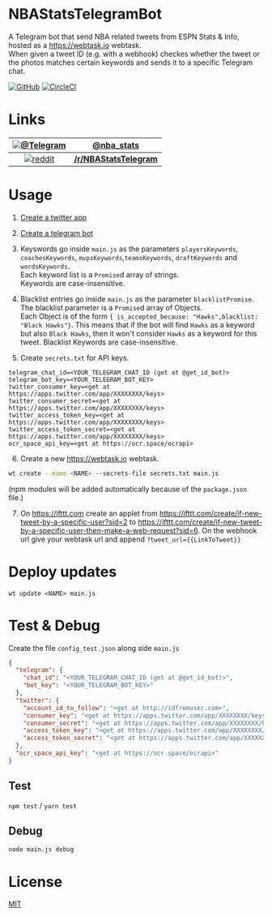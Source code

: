 # NBAStatsTelegramBot

A Telegram bot that send NBA related tweets from ESPN Stats & Info, hosted as a https://webtask.io webtask.  
When given a tweet ID (e.g. with a webhook) checkes whether the tweet or the photos matches certain keywords and sends it to a specific Telegram chat.

[![GitHub](https://github.com/assafmo/NBAStatsTelegramBot/workflows/Tests/badge.svg)](https://github.com/assafmo/NBAStatsTelegramBot/actions)
[![CircleCI](https://circleci.com/gh/assafmo/NBAStatsTelegramBot.svg?style=shield&circle-token=5a80e4447cbbdbd5d740a1679fee6a7799f22da7)](https://circleci.com/gh/assafmo/NBAStatsTelegramBot)

# Links

|        [![@Telegram](https://cdn.rawgit.com/aleen42/badges/master/src/telegram.svg)](https://t.me/nba_stats)        |               **[@nba_stats](https://t.me/nba_stats)**               |
| :-----------------------------------------------------------------------------------------------------------------: | :------------------------------------------------------------------: |
| [![reddit](https://cdn.rawgit.com/aleen42/badges/master/src/reddit.svg)](https://www.reddit.com/r/NBAStatsTelegram) | **[/r/NBAStatsTelegram](https://www.reddit.com/r/NBAStatsTelegram)** |

# Usage

1.  [Create a twitter app](https://apps.twitter.com)

2.  [Create a telegram bot](https://core.telegram.org/bots#3-how-do-i-create-a-bot)

3.  Keyswords go inside `main.js` as the parameters `playersKeywords`, `coachesKeywords`, `mvpsKeywords`,`teamsKeywords`, `draftKeywords` and `wordsKeywords`.  
    Each keyword list is a `Promise`d array of strings.  
    Keywords are case-insensitive.

4.  Blacklist entries go inside `main.js` as the parameter `blacklistPromise`.  
    The blacklist parameter is a `Promise`d array of Objects.  
    Each Object is of the form `{ is_accepted_because: "Hawks",blacklist: "Black Hawks"}`.
    This means that if the bot will find `Hawks` as a keyword but also `Black Hawks`, then it won't consider `Hawks` as a keyword for this tweet.
    Blacklist Keywords are case-insensitive.

5.  Create `secrets.txt` for API keys.

```
telegram_chat_id=<YOUR_TELEGRAM_CHAT_ID (get at @get_id_bot)>
telegram_bot_key=<YOUR_TELEGRAM_BOT_KEY>
twitter_consumer_key=<get at https://apps.twitter.com/app/XXXXXXXX/keys>
twitter_consumer_secret=<get at https://apps.twitter.com/app/XXXXXXXX/keys>
twitter_access_token_key=<get at https://apps.twitter.com/app/XXXXXXXX/keys>
twitter_access_token_secret=<get at https://apps.twitter.com/app/XXXXXXXX/keys>
ocr_space_api_key=<get at https://ocr.space/ocrapi>
```

6.  Create a new https://webtask.io webtask.

```bash
wt create --name <NAME> --secrets-file secrets.txt main.js
```

(npm modules will be added automatically because of the `package.json` file.)

7.  On https://ifttt.com create an applet from https://ifttt.com/create/if-new-tweet-by-a-specific-user?sid=2 to https://ifttt.com/create/if-new-tweet-by-a-specific-user-then-make-a-web-request?sid=6.
    On the webhook url give your webtask url and append `?tweet_url={{LinkToTweet}}`

# Deploy updates

`wt update <NAME> main.js`

# Test & Debug

Create the file `config_test.json` along side `main.js`

```json
{
  "telegram": {
    "chat_id": "<YOUR_TELEGRAM_CHAT_ID (get at @get_id_bot)>",
    "bot_key": "<YOUR_TELEGRAM_BOT_KEY>"
  },
  "twitter": {
    "account_id_to_follow": "<get at http://idfromuser.com>",
    "consumer_key": "<get at https://apps.twitter.com/app/XXXXXXXX/keys>",
    "consumer_secret": "<get at https://apps.twitter.com/app/XXXXXXXX/keys>",
    "access_token_key": "<get at https://apps.twitter.com/app/XXXXXXXX/keys>",
    "access_token_secret": "<get at https://apps.twitter.com/app/XXXXXXXX/keys>"
  },
  "ocr_space_api_key": "<get at https://ocr.space/ocrapi>"
}
```

## Test

`npm test` / `yarn test`

## Debug

`node main.js debug`

# License

[MIT](/LICENSE)
